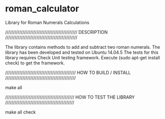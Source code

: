 # roman_calculator
Library for Roman Numerals Calculations

//////////////////////////////////////////////
DESCRIPTION
//////////////////////////////////////////////

The library contains methods to add and subtract two roman numerals.
The library has been developed and tested on Ubuntu 14.04.5
The tests for this library requires Check Unit testing framework.
Execute (sudo apt-get install check) to get the framework.

/////////////////////////////////////////////
HOW TO BUILD / INSTALL
/////////////////////////////////////////////

make all

////////////////////////////////////////////
HOW TO TEST THE LIBRARY
////////////////////////////////////////////

make all check
